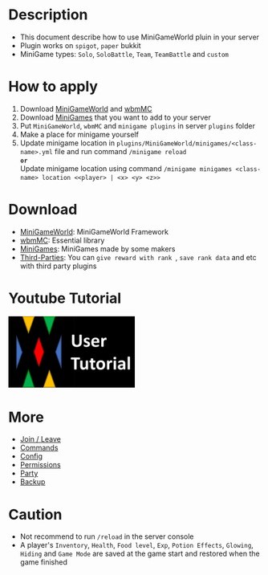 # Description
- This document describe how to use MiniGameWorld pluin in your server
- Plugin works on `spigot`, `paper` bukkit
- MiniGame types: `Solo`, `SoloBattle`, `Team`, `TeamBattle` and `custom`



# How to apply
1. Download [MiniGameWorld] and [wbmMC]
2. Download [MiniGames] that you want to add to your server
3. Put `MiniGameWorld`, `wbmMC` and `minigame plugins` in server `plugins` folder
4. Make a place for minigame yourself
5. Update minigame location in `plugins/MiniGameWorld/minigames/<class-name>.yml` file and run command `/minigame reload`  
**`or`**  
Update minigame location using command `/minigame minigames <class-name> location <<player> | <x> <y> <z>>`  



# Download
- [MiniGameWorld]: MiniGameWorld Framework
- [wbmMC]: Essential library
- [MiniGames]: MiniGames made by some makers
- [Third-Parties]: You can `give reward with rank `, `save rank data` and etc with third party plugins



# Youtube Tutorial
<a href="https://www.youtube.com/watch?v=sE0vaj0xM8Q">
<img src="youtube-user-tutorial-thumbnail.png" width="50%" ></img>
</a>



# More
- [Join / Leave]
- [Commands]
- [Config]
- [Permissions]
- [Party]
- [Backup]



# Caution
- Not recommend to run `/reload` in the server console
- A player's `Inventory`, `Health`, `Food level`, `Exp`, `Potion Effects`, `Glowing`, `Hiding` and `Game Mode` are saved at the game start and restored when the game finished




[MiniGameWorld]: https://github.com/MiniGameWorlds/MiniGameWorld/releases
[wbmMC]: https://github.com/worldbiomusic/wbmMC/releases
[MiniGames]: https://github.com/MiniGameWorlds/MiniGameWorld/discussions/categories/minigames
[Commands]: commands.md
[Third-Parties]: https://github.com/MiniGameWorlds/MiniGameWorld/discussions/categories/third-parties
[Join / Leave]: how-to-join-leave.md
[Youtube: User Tutorial]: https://youtu.be/sE0vaj0xM8Q
[Config]: config.md
[Permissions]: permissions.md
[Party]: party.md
[Backup]: backup.md